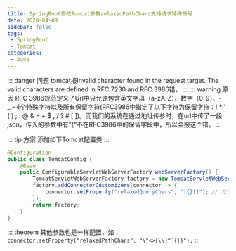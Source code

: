 ```yaml
---
title: SpringBoot修改Tomcat参数relaxedPathChars支持请求特殊符号
date: 2020-04-09
sidebar: false
tags:
 - SpringBoot
 - Tomcat
categories:
 - Java
---
```

::: danger 问题
tomcat报Invalid character found in the request target. The valid characters are defined in RFC 7230 and RFC 3986错，
::: 
::: warning 原因
RFC 3986规范定义了Url中只允许包含英文字母（a-zA-Z）、数字（0-9）、-_.~4个特殊字符以及所有保留字符(RFC3986中指定了以下字符为保留字符：! * ’ ( ) ; : @ & = + $ , / ? # [ ])。而我们的系统在通过地址传参时，在url中传了一段json，传入的参数中有”{“不在RFC3986中的保留字段中，所以会报这个错。
:::

::: tip 方案
添加如下Tomcat配置类
:::
```java
@Configuration
public class TomcatConfig {
    @Bean
    public ConfigurableServletWebServerFactory webServerFactory() {
        TomcatServletWebServerFactory factory = new TomcatServletWebServerFactory();
        factory.addConnectorCustomizers(connector -> {
            connector.setProperty("relaxedQueryChars", "|{}[]"); // 允许的特殊字符
        });
        return factory;
    }
}
```

::: theorem 其他参数也是一样配置，如：
```connector.setProperty("relaxedPathChars", "\"<>[\\]^`{|}");```
:::
